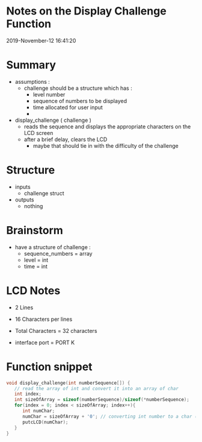 # Notes on the Display Challenge Function
2019-November-12 16:41:20

# Summary
- assumptions :
  - challenge should be a structure which has :
    - level number
    - sequence of numbers to be displayed
    - time allocated for user input
    - 
- display_challenge ( challenge )
  - reads the sequence and displays the appropriate characters on the LCD screen 
  - after a brief delay, clears the LCD
    - maybe that should tie in with the difficulty of the challenge

# Structure
- inputs 
  - challenge struct
- outputs
  - nothing 

# Brainstorm
- have a structure of challenge :
  - sequence_numbers = array
  - level            = int
  - time             = int 

# LCD Notes
- 2 Lines
- 16 Characters per lines
- Total Characters = 32 characters

- interface port = PORT K 

# Function snippet
```c
void display_challenge(int numberSequence[]) {
   // read the array of int and convert it into an array of char 
   int index;
   int sizeOfArray = sizeof(numberSequence)/sizeof(*numberSequence);
   for(index = 0; index < sizeOfArray; index++){
      int numChar;
      numChar = sizeOfArray + '0'; // converting int number to a char (apprently the way to convert it and get a char on the LCD)
      putcLCD(numChar);
   }   
}
```